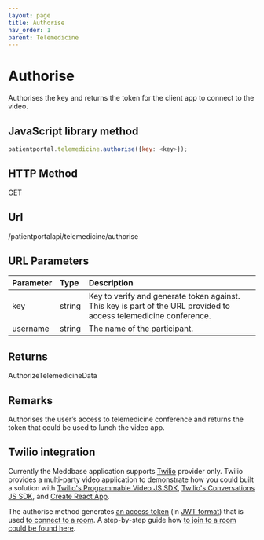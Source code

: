 ```yaml
---
layout: page
title: Authorise
nav_order: 1
parent: Telemedicine
---
```


# Authorise

Authorises the key and returns the token for the client app to connect to the video.

## JavaScript library method

```javascript
patientportal.telemedicine.authorise({key: <key>});
```

## HTTP Method

GET

## ****Url****

/patientportalapi/telemedicine/authorise

## URL Parameters

| Parameter | Type   | Description                                                 |
|:----------|:-------|:------------------------------------------------------------|
| key | string | Key to verify and generate token against. This key is part of the URL provided to access telemedicine conference. |
| username | string | The name of the participant. |

## Returns

AuthorizeTelemedicineData

## Remarks

Authorises the user’s access to telemedicine conference and returns the token that could be used to lunch the video app.

## Twilio integration

Currently the Meddbase application supports [Twilio](https://www.twilio.com/) provider only. Twilio provides a multi-party video application to demonstrate how you could built a solution with [Twilio's Programmable Video JS SDK](https://github.com/twilio/twilio-video.js), [Twilio's Conversations JS SDK](https://www.npmjs.com/package/@twilio/conversations), and [Create React App](https://github.com/facebook/create-react-app).

The authorise method generates [an access token](https://www.twilio.com/docs/conversations/create-tokens) (in [JWT format](https://jwt.io/)) that is used [to connect to a room](https://github.com/twilio/twilio-video.js#usage). A step-by-step guide how [to join to a room could be found here](https://www.twilio.com/docs/video/javascript-getting-started#connect-to-a-room).
